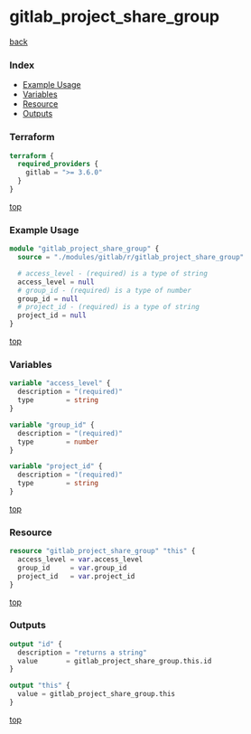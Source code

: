 # gitlab_project_share_group

[back](../gitlab.md)

### Index

- [Example Usage](#example-usage)
- [Variables](#variables)
- [Resource](#resource)
- [Outputs](#outputs)

### Terraform

```terraform
terraform {
  required_providers {
    gitlab = ">= 3.6.0"
  }
}
```

[top](#index)

### Example Usage

```terraform
module "gitlab_project_share_group" {
  source = "./modules/gitlab/r/gitlab_project_share_group"

  # access_level - (required) is a type of string
  access_level = null
  # group_id - (required) is a type of number
  group_id = null
  # project_id - (required) is a type of string
  project_id = null
}
```

[top](#index)

### Variables

```terraform
variable "access_level" {
  description = "(required)"
  type        = string
}

variable "group_id" {
  description = "(required)"
  type        = number
}

variable "project_id" {
  description = "(required)"
  type        = string
}
```

[top](#index)

### Resource

```terraform
resource "gitlab_project_share_group" "this" {
  access_level = var.access_level
  group_id     = var.group_id
  project_id   = var.project_id
}
```

[top](#index)

### Outputs

```terraform
output "id" {
  description = "returns a string"
  value       = gitlab_project_share_group.this.id
}

output "this" {
  value = gitlab_project_share_group.this
}
```

[top](#index)